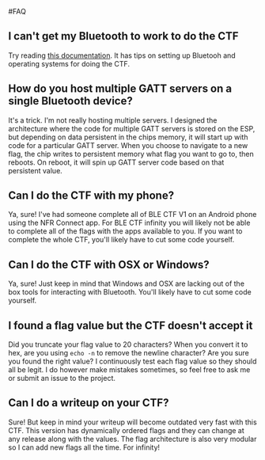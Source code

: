 ﻿#FAQ

## I can't get my Bluetooth to work to do the CTF
Try reading [this documentation](workshop_setup.md).  It has tips on setting up Bluetooh and operating systems for doing the CTF. 

## How do you host multiple GATT servers on a single Bluetooth device?
It's a trick.  I'm not really hosting multiple servers.  I designed the architecture where the code for multiple GATT servers is stored on the ESP, but depending on data persistent in the chips memory, it will start up with code for a particular GATT server.  When you choose to navigate to a new flag, the chip writes to persistent memory what flag you want to go to, then reboots.  On reboot, it will spin up GATT server code based on that persistent value.

## Can I do the CTF with my phone?
Ya, sure!  I've had someone complete all of BLE CTF V1 on an Android phone using the NFR Connect app.  For BLE CTF infinity you will likely not be able to complete all of the flags with the apps available to you.  If you want to complete the whole CTF, you'll likely have to cut some code yourself.

## Can I do the CTF with OSX or Windows?
Ya, sure!  Just keep in mind that Windows and OSX are lacking out of the box tools for interacting with Bluetooth.  You'll likely have to cut some code yourself. 

## I found a flag value but the CTF doesn't accept it
Did you truncate your flag value to 20 characters?  When you convert it to hex, are you using `echo -n` to remove the newline character?  Are you sure you found the right value?  I continuously test each flag value so they should all be legit.  I do however make mistakes sometimes, so feel free to ask me or submit an issue to the project.

## Can I do a writeup on your CTF?
Sure!  But keep in mind your writeup will become outdated very fast with this CTF.  This version has dynamically ordered flags and they can change at any release along with the values.  The flag architecture is also very modular so I can add new flags all the time.  For infinity!

